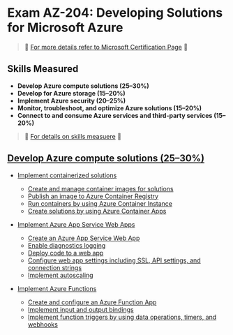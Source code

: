 # Exam AZ-204: Developing Solutions for Microsoft Azure

> 🌟 [For more details refer to Microsoft Certification Page](https://learn.microsoft.com/en-us/certifications/exams/az-204/) 🌟 

## Skills Measured
- **Develop Azure compute solutions (25–30%)**
- **Develop for Azure storage (15–20%)**
- **Implement Azure security (20–25%)**
- **Monitor, troubleshoot, and optimize Azure solutions (15–20%)**
- **Connect to and consume Azure services and third-party services (15–20%)**

> 🌟 [For details on skills measuere](AZ-204_StudyGuide_ENU_FY23Q3_v2.pdf) 🌟 

## [Develop Azure compute solutions (25–30%)](Compute/README.md)
- [Implement containerized solutions](Compute/Containers/README.md)
    - [Create and manage container images for solutions]()
    - [Publish an image to Azure Container Registry]()
    - [Run containers by using Azure Container Instance]()
    - [Create solutions by using Azure Container Apps]()

- [Implement Azure App Service Web Apps]()
    - [Create an Azure App Service Web App]()
    - [Enable diagnostics logging]()
    - [Deploy code to a web app]()
    - [Configure web app settings including SSL, API settings, and connection strings]()
    - [Implement autoscaling]()

- [Implement Azure Functions](./Compute/Functions/README.md)
    - [Create and configure an Azure Function App]()
    - [Implement input and output bindings]()
    - [Implement function triggers by using data operations, timers, and webhooks]()
